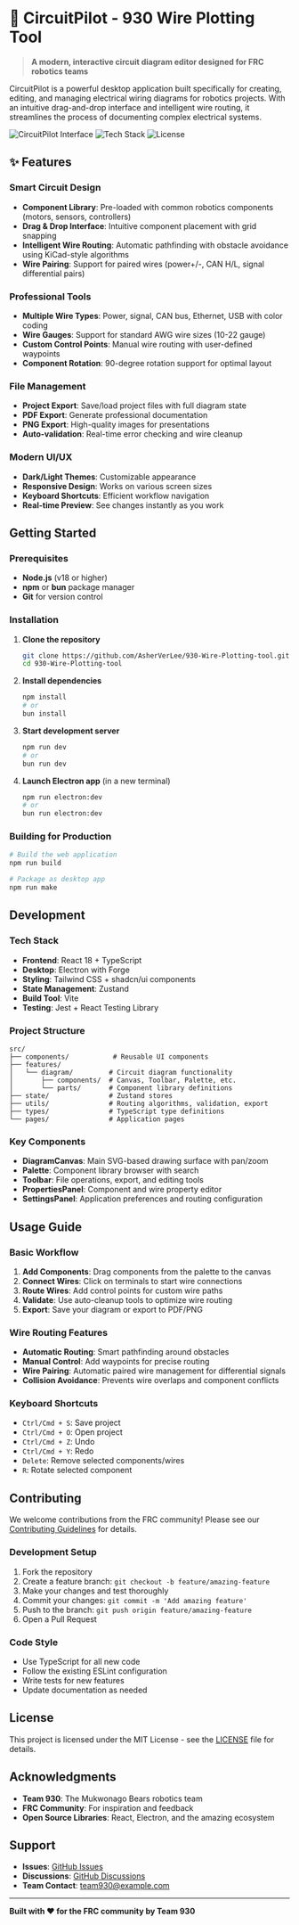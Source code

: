 # 🔌 CircuitPilot - 930 Wire Plotting Tool

> **A modern, interactive circuit diagram editor designed for FRC robotics teams**

CircuitPilot is a powerful desktop application built specifically for creating, editing, and managing electrical wiring diagrams for robotics projects. With an intuitive drag-and-drop interface and intelligent wire routing, it streamlines the process of documenting complex electrical systems.

![CircuitPilot Interface](https://img.shields.io/badge/Platform-Electron-blue?logo=electron)
![Tech Stack](https://img.shields.io/badge/Built%20with-React%20%7C%20TypeScript%20%7C%20Vite-green)
![License](https://img.shields.io/badge/License-MIT-yellow)

## ✨ Features

###  **Smart Circuit Design**
- **Component Library**: Pre-loaded with common robotics components (motors, sensors, controllers)
- **Drag & Drop Interface**: Intuitive component placement with grid snapping
- **Intelligent Wire Routing**: Automatic pathfinding with obstacle avoidance using KiCad-style algorithms
- **Wire Pairing**: Support for paired wires (power+/-, CAN H/L, signal differential pairs)

###  **Professional Tools**
- **Multiple Wire Types**: Power, signal, CAN bus, Ethernet, USB with color coding
- **Wire Gauges**: Support for standard AWG wire sizes (10-22 gauge)
- **Custom Control Points**: Manual wire routing with user-defined waypoints
- **Component Rotation**: 90-degree rotation support for optimal layout

###  **File Management**
- **Project Export**: Save/load project files with full diagram state
- **PDF Export**: Generate professional documentation
- **PNG Export**: High-quality images for presentations
- **Auto-validation**: Real-time error checking and wire cleanup

###  **Modern UI/UX**
- **Dark/Light Themes**: Customizable appearance
- **Responsive Design**: Works on various screen sizes
- **Keyboard Shortcuts**: Efficient workflow navigation
- **Real-time Preview**: See changes instantly as you work

##  Getting Started

### Prerequisites

- **Node.js** (v18 or higher)
- **npm** or **bun** package manager
- **Git** for version control

### Installation

1. **Clone the repository**
   ```bash
   git clone https://github.com/AsherVerLee/930-Wire-Plotting-tool.git
   cd 930-Wire-Plotting-tool
   ```

2. **Install dependencies**
   ```bash
   npm install
   # or
   bun install
   ```

3. **Start development server**
   ```bash
   npm run dev
   # or
   bun run dev
   ```

4. **Launch Electron app** (in a new terminal)
   ```bash
   npm run electron:dev
   # or
   bun run electron:dev
   ```

### Building for Production

```bash
# Build the web application
npm run build

# Package as desktop app
npm run make
```

## Development

### Tech Stack

- **Frontend**: React 18 + TypeScript
- **Desktop**: Electron with Forge
- **Styling**: Tailwind CSS + shadcn/ui components
- **State Management**: Zustand
- **Build Tool**: Vite
- **Testing**: Jest + React Testing Library

### Project Structure

```
src/
├── components/           # Reusable UI components
├── features/
│   └── diagram/         # Circuit diagram functionality
│       ├── components/  # Canvas, Toolbar, Palette, etc.
│       └── parts/       # Component library definitions
├── state/               # Zustand stores
├── utils/               # Routing algorithms, validation, export
├── types/               # TypeScript type definitions
└── pages/               # Application pages
```

### Key Components

- **DiagramCanvas**: Main SVG-based drawing surface with pan/zoom
- **Palette**: Component library browser with search
- **Toolbar**: File operations, export, and editing tools
- **PropertiesPanel**: Component and wire property editor
- **SettingsPanel**: Application preferences and routing configuration

##  Usage Guide

### Basic Workflow

1. **Add Components**: Drag components from the palette to the canvas
2. **Connect Wires**: Click on terminals to start wire connections
3. **Route Wires**: Add control points for custom wire paths
4. **Validate**: Use auto-cleanup tools to optimize wire routing
5. **Export**: Save your diagram or export to PDF/PNG

### Wire Routing Features

- **Automatic Routing**: Smart pathfinding around obstacles
- **Manual Control**: Add waypoints for precise routing
- **Wire Pairing**: Automatic paired wire management for differential signals
- **Collision Avoidance**: Prevents wire overlaps and component conflicts

### Keyboard Shortcuts

- `Ctrl/Cmd + S`: Save project
- `Ctrl/Cmd + O`: Open project
- `Ctrl/Cmd + Z`: Undo
- `Ctrl/Cmd + Y`: Redo
- `Delete`: Remove selected components/wires
- `R`: Rotate selected component

##  Contributing

We welcome contributions from the FRC community! Please see our [Contributing Guidelines](CONTRIBUTING.md) for details.

### Development Setup

1. Fork the repository
2. Create a feature branch: `git checkout -b feature/amazing-feature`
3. Make your changes and test thoroughly
4. Commit your changes: `git commit -m 'Add amazing feature'`
5. Push to the branch: `git push origin feature/amazing-feature`
6. Open a Pull Request

### Code Style

- Use TypeScript for all new code
- Follow the existing ESLint configuration
- Write tests for new features
- Update documentation as needed

##  License

This project is licensed under the MIT License - see the [LICENSE](LICENSE) file for details.

##  Acknowledgments

- **Team 930**: The Mukwonago Bears robotics team
- **FRC Community**: For inspiration and feedback
- **Open Source Libraries**: React, Electron, and the amazing ecosystem

##  Support

- **Issues**: [GitHub Issues](https://github.com/AsherVerLee/930-Wire-Plotting-tool/issues)
- **Discussions**: [GitHub Discussions](https://github.com/AsherVerLee/930-Wire-Plotting-tool/discussions)
- **Team Contact**: [team930@example.com](mailto:team930@example.com)

---

**Built with ❤️ for the FRC community by Team 930**
